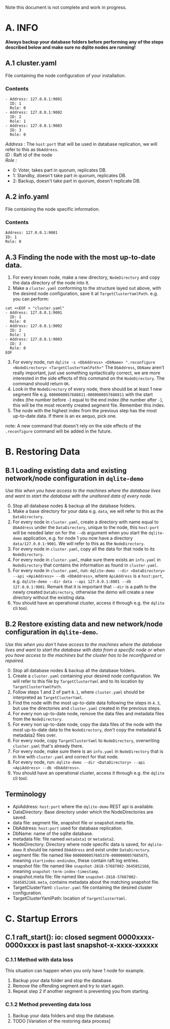 Note this document is not complete and work in progress.

# A. INFO

**Always backup your database folders before performing any of the steps
described below and make sure no dqlite nodes are running!**

## A.1 cluster.yaml

File containing the node configuration of your installation.

### Contents
```
- Address: 127.0.0.1:9001
  ID: 1
  Role: 0
- Address: 127.0.0.1:9002
  ID: 2
  Role: 1
- Address: 127.0.0.1:9003
  ID: 3
  Role: 0
```

*Address* : The `host:port` that will be used in database replication, we will refer to this as `DbAddress`.  
*ID* : Raft id of the node  
*Role* :  
- 0: Voter, takes part in quorum, replicates DB.  
- 1: Standby, doesn't take part in quorum, replicates DB.  
- 2: Backup, doesn't take part in quorum, doesn't replicate DB.  

## A.2 info.yaml

File containing the node specific information.

### Contents
```
Address: 127.0.0.1:9001
ID: 1
Role: 0
```


## A.3 Finding the node with the most up-to-date data.

1. For every known node, make a new directory, `NodeDirectory` and copy
   the data directory of the node into it.
2. Make a `cluster.yaml` conforming to the structure layed out above, with the
   desired node configuration, save it at `TargetClusterYamlPath`.
   e.g. you can perform:
```
cat <<EOF > "cluster.yaml"
- Address: 127.0.0.1:9001
  ID: 1
  Role: 0
- Address: 127.0.0.1:9002
  ID: 2
  Role: 1
- Address: 127.0.0.1:9003
  ID: 3
  Role: 0
EOF
```
3. For every node, run `dqlite -s <DbAddress> <DbName> ".reconfigure <NodeDirectory>
   <TargetClusterYamlPath>"`
   The `DbAddress`, `DbName` aren't really important, just use something
   syntactically correct, we are more interested in the side effects of this
   command on the `NodeDirectory`. The command should return `OK`.
4. Look in the `NodeDirectory` of every node, there should be at least 1 new segment file
   e.g. `0000000057688811-0000000057688811` with the start index (the number
   before `-`) equal to the end index (the number after `-`), this will
   be the most recently created segment file. Remember this index.
5. The node with the highest index from the previous step has the most up-to-date data.
   If there is an ex aequo, pick one.

note: A new command that doesn't rely on the side effects of the `.reconfigure`
command will be added in the future.

# B. Restoring Data

## B.1 Loading existing data and existing network/node configuration in `dqlite-demo`

*Use this when you have access to the machines where the database lives and want
to start the database with the unaltered data of every node.*


0. Stop all database nodes & backup all the database folders.
1. Make a base directory for your data e.g. `data`, we will refer to this as
   the `DataDirectory`.
2. For every node in `cluster.yaml`, create a directory with name equal to
   `DbAddress` under the `DataDirectory`, unique to the node,  this `host:port`
   will be needed later on for the `--db` argument when you start the `dqlite-demo`
   application, e.g. for node 1 you now have a directory `data/127.0.0.1:9001`.
   We will refer to this as the `NodeDirectory`.
3. For every node in `cluster.yaml`, copy all the data for that node to
   its `NodeDirectory`.
4. For every node in `cluster.yaml`, make sure there exists an `info.yaml`
   in `NodeDirectory` that contains the information as found in `cluster.yaml`.
5. For every node in `cluster.yaml`, run:
   `dqlite-demo --dir <DataDirectory> --api <ApiAddress> --db <DbAddress>`,
   where `ApiAddress` is a `host:port`,
   e.g. `dqlite-demo --dir data --api 127.0.0.1:8001 --db 127.0.0.1:9001`.
   Remark that it is important that `--dir` is a path to the newly created
   `DataDirectory`, otherwise the demo will create a new directory without the
   existing data.
6. You should have an operational cluster, access it through e.g. the `dqlite`
   cli tool.


## B.2 Restore existing data and new network/node configuration in `dqlite-demo`.

*Use this when you don't have access to the machines where the database lives and want
to start the database with data from a specific node or when you have access to
the machines but the cluster has to be reconfigured or repaired.*

0. Stop all database nodes & backup all the database folders.
1. Create a `cluster.yaml` containing your desired node configuration.
We will refer to this file by `TargetClusterYaml` and to its location by
`TargetClusterYamlPath`.
2. Follow steps 1 and 2 of part `B.1`, where `cluster.yaml` should be interpreted
   as `TargetClusterYaml`.
3. Find the node with the most up-to-date data following the steps in `A.3`, but
   use the directories and `cluster.yaml` created in the previous steps.
4. For every non up-to-date node, remove the data files and metadata files from the `NodeDirectory`.
5. For every non up-to-date node, copy the data files of the node with
   the most up-to-date data to the `NodeDirectory`, don't copy the metadata1 &
   metadata2 files over.
6. For every node, copy `TargetClusterYaml` to `NodeDirectory`, overwriting
   `cluster.yaml` that's already there.
7. For every node, make sure there is an `info.yaml` in `NodeDirectory` that is in line with
   `cluster.yaml` and correct for that node.
8. For every node, run:
   `dqlite-demo --dir <DataDirectory> --api <ApiAddress> --db <DbAddress>`.
9. You should have an operational cluster, access it through e.g. the `dqlite`
   cli tool.

## Terminology

- ApiAddress: `host:port` where the `dqlite-demo` REST api is available.
- DataDirectory: Base directory under which the NodeDirectories are saved.
- data file: segment file, snapshot file or snapshot.meta file.
- DbAddress: `host:port` used for database replication.
- DbName: name of the sqlite database.
- metadata file: file named `metadata1` or `metadata2`.
- NodeDirectory: Directory where node specific data is saved, for `dqlite-demo`
  it should be named `DbAddress` and exist under `DataDirectory`.
- segment file: file named like `0000000057685378-0000000057685875`,
  meaning `startindex-endindex`, these contain raft log entries.
- snapshot file: file named like `snapshot-2818-57687002-3645852168`,
  meaning `snapshot-term-index-timestamp`.
- snapshot.meta file: file named like `snapshot-2818-57687002-3645852168.meta`,
  contains metadata about the matching snapshot file.
- TargetClusterYaml: `cluster.yaml` file containing the desired cluster configuration.
- TargetClusterYamlPath: location of `TargetClusterYaml`.

# C. Startup Errors

## C.1 raft_start(): io: closed segment 0000xxxx-0000xxxx is past last snapshot-x-xxxx-xxxxxx

### C.1.1 Method with data loss

This situation can happen when you only have 1 node for example.

1. Backup your data folder and stop the database.
2. Remove the offending segment and try to start again.
3. Repeat step 2 if another segment is preventing you from starting.

### C.1.2 Method preventing data loss

1. Backup your data folders and stop the database.
2. TODO [Variation of the restoring data process]
